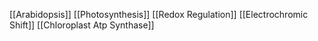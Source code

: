 [[Arabidopsis]]
[[Photosynthesis]]
[[Redox Regulation]]
[[Electrochromic Shift]]
[[Chloroplast Atp Synthase]]
